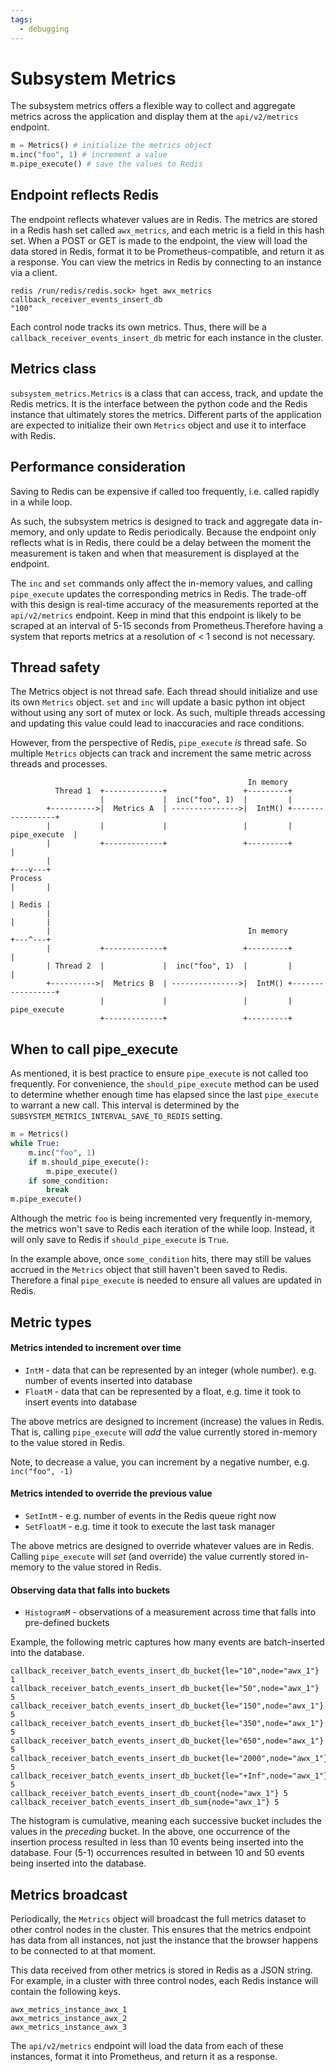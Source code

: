 ```yaml
---
tags:
  - debugging
---
```

# Subsystem Metrics

The subsystem metrics offers a flexible way to collect and aggregate metrics across the application and display them at the `api/v2/metrics` endpoint.

```python
m = Metrics() # initialize the metrics object
m.inc("foo", 1) # increment a value
m.pipe_execute() # save the values to Redis
```

## Endpoint reflects Redis

The endpoint reflects whatever values are in Redis. The metrics are stored in a Redis hash set called `awx_metrics`, and each metric is a field in this hash set. When a POST or GET is made to the endpoint, the view will load the data stored in Redis, format it to be Prometheus-compatible, and return it as a response. You can view the metrics in Redis by connecting to an instance via a client.

```
redis /run/redis/redis.sock> hget awx_metrics callback_receiver_events_insert_db
"100"
```

Each control node tracks its own metrics. Thus, there will be a `callback_receiver_events_insert_db` metric for each instance in the cluster.

## Metrics class

`subsystem_metrics.Metrics` is a class that can access, track, and update the Redis metrics. It is the interface between the python code and the Redis instance that ultimately stores the metrics. Different parts of the application are expected to initialize their own `Metrics` object and use it to interface with Redis.

## Performance consideration

Saving to Redis can be expensive if called too frequently, i.e. called rapidly in a while loop.

As such, the subsystem metrics is designed to track and aggregate data in-memory, and only update to Redis periodically. Because the endpoint only reflects what is in Redis, there could be a delay between the moment the measurement is taken and when that measurement is displayed at the endpoint.

The `inc` and `set` commands only affect the in-memory values, and calling `pipe_execute` updates the corresponding metrics in Redis. The trade-off with this design is real-time accuracy of the measurements reported at the `api/v2/metrics` endpoint. Keep in mind that this endpoint is likely to be scraped at an interval of 5-15 seconds from Prometheus.Therefore having a system that reports metrics at a resolution of < 1 second is not necessary.

## Thread safety

The Metrics object is not thread safe. Each thread should initialize and use its own `Metrics` object. `set` and `inc` will update a basic python int object without using any sort of mutex or lock. As such, multiple threads accessing and updating this value could lead to inaccuracies and race conditions.

However, from the perspective of Redis, `pipe_execute` *is* thread safe. So multiple `Metrics` objects can track and increment the same metric across threads and processes.

```
                                                     In memory
          Thread 1  +-------------+                 +---------+
                    |             |  inc("foo", 1)  |         |
        +---------->|  Metrics A  | --------------->|  IntM() +-----------------+
        |           |             |                 |         |   pipe_execute  |
        |           +-------------+                 +---------+                 |
        |                                                                   +---v---+
Process                                                                     |       |
                                                                            | Redis |
        |                                                                   |       |
        |                                            In memory              +---^---+
        |           +-------------+                 +---------+                 |
        | Thread 2  |             |  inc("foo", 1)  |         |                 |
        +---------->|  Metrics B  | --------------->|  IntM() +-----------------+
                    |             |                 |         |   pipe_execute
                    +-------------+                 +---------+
```

## When to call pipe_execute

As mentioned, it is best practice to ensure `pipe_execute` is not called too frequently. For convenience, the `should_pipe_execute` method can be used to determine whether enough time has elapsed since the last `pipe_execute` to warrant a new call. This interval is determined by the `SUBSYSTEM_METRICS_INTERVAL_SAVE_TO_REDIS` setting.

```python
m = Metrics()
while True:
    m.inc("foo", 1)
    if m.should_pipe_execute():
        m.pipe_execute()
    if some_condition:
        break
m.pipe_execute()
```

Although the metric `foo` is being incremented very frequently in-memory, the metrics won't save to Redis each iteration of the while loop. Instead, it will only save to Redis if `should_pipe_execute` is `True`.

In the example above, once `some_condition` hits, there may still be values accrued in the `Metrics` object that still haven't been saved to Redis. Therefore a final `pipe_execute` is needed to ensure all values are updated in Redis.

## Metric types

#### Metrics intended to increment over time

* `IntM` - data that can be represented by an integer (whole number). e.g. number of events inserted into database
* `FloatM` - data that can be represented by a float, e.g. time it took to insert events into database

The above metrics are designed to increment (increase) the values in Redis. That is, calling `pipe_execute` will *add* the value currently stored in-memory to the value stored in Redis.

Note, to decrease a value, you can increment by a negative number, e.g. `inc("foo", -1)`

#### Metrics intended to override the previous value

* `SetIntM` - e.g. number of events in the Redis queue right now
* `SetFloatM` - e.g. time it took to execute the last task manager

The above metrics are designed to override whatever values are in Redis. Calling `pipe_execute` will *set* (and override) the value currently stored in-memory to the value stored in Redis.

#### Observing data that falls into buckets

* `HistogramM` - observations of a measurement across time that falls into pre-defined buckets

Example, the following metric captures how many events are batch-inserted into the database.

```
callback_receiver_batch_events_insert_db_bucket{le="10",node="awx_1"} 1
callback_receiver_batch_events_insert_db_bucket{le="50",node="awx_1"} 5
callback_receiver_batch_events_insert_db_bucket{le="150",node="awx_1"} 5
callback_receiver_batch_events_insert_db_bucket{le="350",node="awx_1"} 5
callback_receiver_batch_events_insert_db_bucket{le="650",node="awx_1"} 5
callback_receiver_batch_events_insert_db_bucket{le="2000",node="awx_1"} 5
callback_receiver_batch_events_insert_db_bucket{le="+Inf",node="awx_1"} 5
callback_receiver_batch_events_insert_db_count{node="awx_1"} 5
callback_receiver_batch_events_insert_db_sum{node="awx_1"} 5
```

The histogram is cumulative, meaning each successive bucket includes the values in the *preceding* bucket. In the above, one occurrence of the insertion process resulted in less than 10 events being inserted into the database. Four (5-1) occurrences resulted in between 10 and 50 events being inserted into the database.

## Metrics broadcast

Periodically, the `Metrics` object will broadcast the full metrics dataset to other control nodes in the cluster. This ensures that the metrics endpoint has data from all instances, not just the instance that the browser happens to be connected to at that moment.

This data received from other metrics is stored in Redis as a JSON string. For example, in a cluster with three control nodes, each Redis instance will contain the following keys.

```
awx_metrics_instance_awx_1
awx_metrics_instance_awx_2
awx_metrics_instance_awx_3
```

The `api/v2/metrics` endpoint will load the data from each of these instances, format it into Prometheus, and return it as a response.
